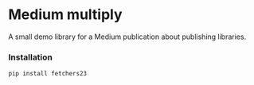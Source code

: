 # Medium multiply
A small demo library for a Medium publication about publishing libraries.

### Installation
```
pip install fetchers23
```

